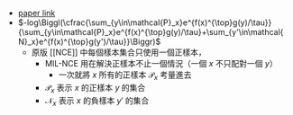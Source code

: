 - [paper link](https://arxiv.org/abs/1912.06430)
- $-log\Biggl(\cfrac{\sum_{y\in\mathcal{P}_x}e^{f(x)^{\top}g(y)/\tau}}{\sum_{y\in\mathcal{P}_x}e^{f(x)^{\top}g(y)/\tau}+\sum_{y'\in\mathcal{N}_x}e^{f(x)^{\top}g(y')/\tau}}\Biggr)$
	- 原版 [[NCE]] 中每個樣本集合只使用一個正樣本，
		- MIL-NCE 用在解決正樣本不止一個情況（一個 $x$ 不只配對一個 $y$）
			- 一次就將 $x$ 所有的正樣本 $\mathcal{P}_x$ 考量進去
		- $\mathcal{P}_x$ 表示 $x$ 的正樣本 $y$ 的集合
		- $\mathcal{N}_x$ 表示 $x$ 的負樣本 $y'$ 的集合